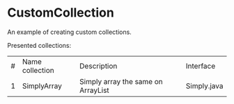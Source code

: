 # CustomCollection
An example of creating custom collections.

Presented collections:
<table>
    <tr>
        <td style="aligne: center;">#</td>
        <td style="aligne: center;">Name collection</td>
        <td style="aligne: center;">Description</td>
        <td style="aligne: center;">Interface</td>
    </tr>
    <tr>
        <td>1</td>
        <td>SimplyArray</td>
        <td>Simply array the same on ArrayList</td>
        <td>Simply.java</td>
    </tr>
</table>
